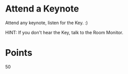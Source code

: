 # Attend a Keynote
Attend any keynote, listen for the Key. :)

HINT: If you don't hear the Key, talk to the Room Monitor.

# Points
50

